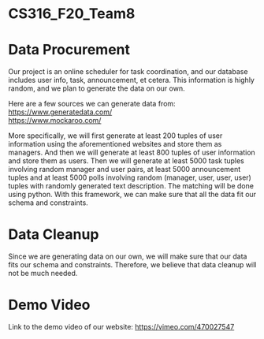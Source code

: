 # CS316_F20_Team8
# Data Procurement
Our project is an online scheduler for task coordination, and our database includes user info, task, announcement, et cetera. This information is highly random, and we plan to generate the data on our own.

Here are a few sources we can generate data from:  
https://www.generatedata.com/  
https://www.mockaroo.com/  

More specifically, we will first generate at least 200 tuples of user information using the aforementioned websites and store them as managers. And then we will generate at least 800 tuples of user information and store them as users. Then we will generate at least 5000 task tuples involving random manager and user pairs, at least 5000 announcement tuples and at least 5000 polls involving random (manager, user, user, user) tuples with randomly generated text description.  The matching will be done using python. With this framework, we can make sure that all the data fit our schema and constraints.

# Data Cleanup
Since we are generating data on our own, we will make sure that our data fits our schema and constraints. Therefore, we believe that data cleanup will not be much needed.

# Demo Video

Link to the demo video of our website:
https://vimeo.com/470027547
